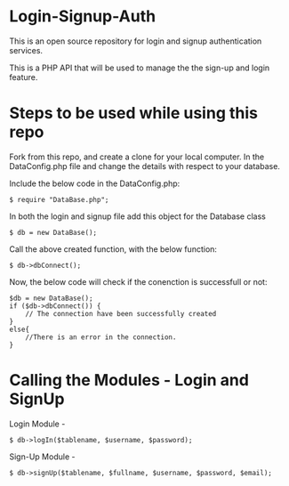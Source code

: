 # Login-Signup-Auth
This is an open source repository for login and signup authentication services.

This is a PHP API that will be used to manage the the sign-up and login feature.

# Steps to be used while using this repo

Fork from this repo, and create a clone for your local computer.
In the DataConfig.php file and change the details with respect to your database.

Include the below code in the DataConfig.php:

    $ require "DataBase.php";

In both the login and signup file add this object for the Database class

    $ db = new DataBase();
    
Call the above created function, with the below function:

    $ db->dbConnect();
    
Now, the below code will check if the conenction is successfull or not:
 
    $db = new DataBase();
    if ($db->dbConnect()) {
        // The connection have been successfully created
    }
    else{
        //There is an error in the connection.
    }

# Calling the Modules - Login and SignUp

Login Module - 

    $ db->logIn($tablename, $username, $password);
    
Sign-Up Module - 

    $ db->signUp($tablename, $fullname, $username, $password, $email);
